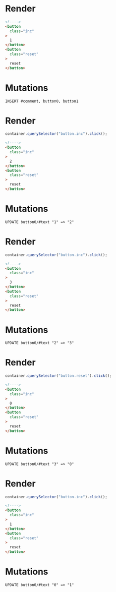 # Render
```html
<!---->
<button
  class="inc"
>
  1
</button>
<button
  class="reset"
>
  reset
</button>
```

# Mutations
```
INSERT #comment, button0, button1
```

# Render
```js
container.querySelector("button.inc").click();
```
```html
<!---->
<button
  class="inc"
>
  2
</button>
<button
  class="reset"
>
  reset
</button>
```

# Mutations
```
UPDATE button0/#text "1" => "2"
```

# Render
```js
container.querySelector("button.inc").click();
```
```html
<!---->
<button
  class="inc"
>
  3
</button>
<button
  class="reset"
>
  reset
</button>
```

# Mutations
```
UPDATE button0/#text "2" => "3"
```

# Render
```js
container.querySelector("button.reset").click();
```
```html
<!---->
<button
  class="inc"
>
  0
</button>
<button
  class="reset"
>
  reset
</button>
```

# Mutations
```
UPDATE button0/#text "3" => "0"
```

# Render
```js
container.querySelector("button.inc").click();
```
```html
<!---->
<button
  class="inc"
>
  1
</button>
<button
  class="reset"
>
  reset
</button>
```

# Mutations
```
UPDATE button0/#text "0" => "1"
```